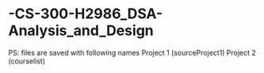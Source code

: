 # -CS-300-H2986_DSA-Analysis_and_Design
PS: files are saved with following names
Project 1 (sourceProject1)
Project 2 (courselist)
